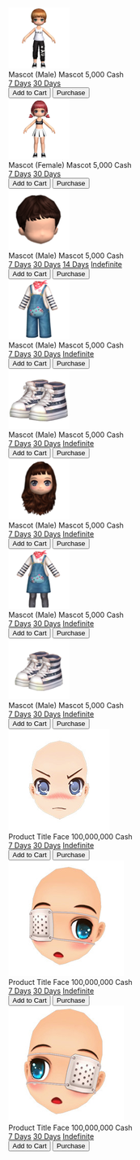 <!doctype html>
<html>
<head>
<meta charset="utf-8">
<title>Web Store</title>
<link rel="stylesheet" type="text/css" href="css/main.css"/>
<link type="text/javascript" href="scripts/functions.js"/>
<link href="https://fonts.googleapis.com/css?family=Roboto&display=swap" rel="stylesheet">
</head>

<body>
<div class="container">
  <div class="flex-container">
    <div class="item"> <img src="imgs/items/mascot_male.png" alt=""/>
      <div class="product-info"> <span class="product-title">Mascot (Male)</span> <span class="product-category">Mascot</span> <span class="product-price">5,000 Cash</span>
        <div class="product-duration"> <a href="#">7 Days</a> <a href="#">30 Days</a> </div>
        <button class="btn-cart">Add to Cart</button>
        <button class="btn-purchase">Purchase</button>
      </div>
    </div>
    <div class="item"> <img src="imgs/items/mascot_female.png" alt=""/>
      <div class="product-info"> <span class="product-title">Mascot (Female)</span> <span class="product-category">Mascot</span> <span class="product-price">5,000 Cash</span>
        <div class="product-duration"> <a href="#">7 Days</a> <a href="#">30 Days</a> </div>
        <button class="btn-cart">Add to Cart</button>
        <button class="btn-purchase">Purchase</button>
      </div>
    </div>
    <div class="item"> <img src="imgs/items/item_hair_m_200.png" alt=""/>
      <div class="product-info"> <span class="product-title">Mascot (Male)</span> <span class="product-category">Mascot</span> <span class="product-price">5,000 Cash</span>
        <div class="product-duration"> <a href="#">7 Days</a> <a href="#">30 Days</a> <a href="#">14 Days</a> <a href="#">Indefinite</a> </div>
        <button class="btn-cart">Add to Cart</button>
        <button class="btn-purchase">Purchase</button>
      </div>
    </div>
    <div class="item"> <img src="imgs/items/item_set_m_100.png" alt=""/>
      <div class="product-info"> <span class="product-title">Mascot (Male)</span> <span class="product-category">Mascot</span> <span class="product-price">5,000 Cash</span>
        <div class="product-duration"> <a href="#">7 Days</a> <a href="#">30 Days</a> <a href="#">Indefinite</a> </div>
        <button class="btn-cart">Add to Cart</button>
        <button class="btn-purchase">Purchase</button>
      </div>
    </div>
    <div class="item"> <img src="imgs/items/item_shoes_m_100.png" alt=""/>
      <div class="product-info"> <span class="product-title">Mascot (Male)</span> <span class="product-category">Mascot</span> <span class="product-price">5,000 Cash</span>
        <div class="product-duration"> <a href="#">7 Days</a> <a href="#">30 Days</a> <a href="#">Indefinite</a> </div>
        <button class="btn-cart">Add to Cart</button>
        <button class="btn-purchase">Purchase</button>
      </div>
    </div>
    <div class="item"> <img src="imgs/items/item_hair_f_200.png" alt=""/>
      <div class="product-info"> <span class="product-title">Mascot (Male)</span> <span class="product-category">Mascot</span> <span class="product-price">5,000 Cash</span>
        <div class="product-duration"> <a href="#">7 Days</a> <a href="#">30 Days</a> <a href="#">Indefinite</a> </div>
        <button class="btn-cart">Add to Cart</button>
        <button class="btn-purchase">Purchase</button>
      </div>
    </div>
    <div class="item"> <img src="imgs/items/item_set_f_100.png" alt=""/>
      <div class="product-info"> <span class="product-title">Mascot (Male)</span> <span class="product-category">Mascot</span> <span class="product-price">5,000 Cash</span>
        <div class="product-duration"> <a href="#">7 Days</a> <a href="#">30 Days</a> <a href="#">Indefinite</a> </div>
        <button class="btn-cart">Add to Cart</button>
        <button class="btn-purchase">Purchase</button>
      </div>
    </div>
    <div class="item"> <img src="imgs/items/item_shoes_f_100.png" alt=""/>
      <div class="product-info"> <span class="product-title">Mascot (Male)</span> <span class="product-category">Mascot</span> <span class="product-price">5,000 Cash</span>
        <div class="product-duration"> <a href="#">7 Days</a> <a href="#">30 Days</a> <a href="#">Indefinite</a> </div>
        <button class="btn-cart">Add to Cart</button>
        <button class="btn-purchase">Purchase</button>
      </div>
    </div>
    <div class="item"> <img src="imgs/items/HowDareQQFace.jpg" alt=""/>
      <div class="product-info"> <span class="product-title">Product Title</span> <span class="product-category">Face</span> <span class="product-price">100,000,000 Cash</span>
        <div class="product-duration"> <a href="#">7 Days</a> <a href="#">30 Days</a> <a href="#">Indefinite</a> </div>
        <button class="btn-cart">Add to Cart</button>
        <button class="btn-purchase">Purchase</button>
      </div>
    </div>
    <div class="item"> <img src="imgs/items/MyEyesHurtEyeFace_M.jpg" alt=""/>
      <div class="product-info"> <span class="product-title">Product Title</span> <span class="product-category">Face</span> <span class="product-price">100,000,000 Cash</span>
        <div class="product-duration"> <a href="#">7 Days</a> <a href="#">30 Days</a> <a href="#">Indefinite</a> </div>
        <button class="btn-cart">Add to Cart</button>
        <button class="btn-purchase">Purchase</button>
      </div>
    </div>
    <div class="item"> <img src="imgs/items/MyEyesHurtEyeFace_F.jpg" alt=""/>
      <div class="product-info"> <span class="product-title">Product Title</span> <span class="product-category">Face</span> <span class="product-price">100,000,000 Cash</span>
        <div class="product-duration"> <a href="#">7 Days</a> <a href="#">30 Days</a> <a href="#">Indefinite</a> </div>
        <button class="btn-cart">Add to Cart</button>
        <button class="btn-purchase">Purchase</button>
      </div>
    </div>
  </div>
</div>
</body>
</html>
